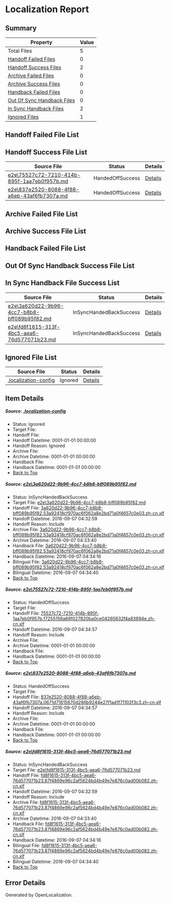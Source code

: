 # <a name='report-top'></a> Localization Report

## Summary
 Property | Value 
 -------- | ----- 
 Total Files | 5
[ Handoff Failed Files ](#handoff-failed-list)| 0
[ Handoff Success Files ](#handoff-success-list)| 2
[ Archive Failed Files ](#archive-failed-list)| 0
[ Archive Success Files ](#archive-success-list)| 0
[ Handback Failed Files ](#handback-failed-list)| 0
[ Out Of Sync Handback Files ](#outofsync-handback-success-list)| 0
[ In Sync Handback Files ](#insync-handback-success-list)| 2
[ Ignored Files ](#ignored-list)| 1

## <a name='handoff-failed-list'></a> Handoff Failed File List

## <a name='handoff-success-list'></a> Handoff Success File List
 Source File | Status | Details 
 ----------- | ------ | ------- 
 [e2e\75527c72-7210-414b-895f-1aa7eb0f957b.md](https://github.com/OpenLocalizationTestOrg/ol-test0/blob/31a3c974f5eea23ab008abde344b3338fbb20710/e2e/75527c72-7210-414b-895f-1aa7eb0f957b.md) | HandedOffSuccess | [Details](#d694cbd056923b3d76564e520c9c14353c2a281f2)
 [e2e\837e2520-8088-4f88-a6eb-43af6fb7307a.md](https://github.com/OpenLocalizationTestOrg/ol-test0/blob/31a3c974f5eea23ab008abde344b3338fbb20710/e2e/837e2520-8088-4f88-a6eb-43af6fb7307a.md) | HandedOffSuccess | [Details](#2b790fc7d7ddce94b41e19fef6049b59319b1e9a3)

## <a name='archive-failed-list'></a> Archive Failed File List

## <a name='archive-success-list'></a> Archive Success File List

## <a name='handback-failed-list'></a> Handback Failed File List

## <a name='outofsync-handback-success-list'></a> Out Of Sync Handback Success File List

## <a name='insync-handback-success-list'></a> In Sync Handback File Success List
 Source File | Status | Details 
 ----------- | ------ | ------- 
 [e2e\3a620d22-9b96-4cc7-b8b8-bff089b95f82.md](https://github.com/OpenLocalizationTestOrg/ol-test0/blob/faadd7b1de19e541d60be41f844d479d3b3888d6/e2e/3a620d22-9b96-4cc7-b8b8-bff089b95f82.md) | InSyncHandedBackSuccess | [Details](#fc2d88dea8043766e8890cd348a6eb8d6482a7601)
 [e2e\fd8f1615-313f-4bc5-aea6-76d577071b23.md](https://github.com/OpenLocalizationTestOrg/ol-test0/blob/faadd7b1de19e541d60be41f844d479d3b3888d6/e2e/fd8f1615-313f-4bc5-aea6-76d577071b23.md) | InSyncHandedBackSuccess | [Details](#023f3b3070e9d2929b4fca670ae29d2fe3ccb6524)

## <a name='ignored-list'></a> Ignored File List
 Source File | Status | Details 
 ----------- | ------ | ------- 
 [.localization-config](https://github.com/OpenLocalizationTestOrg/ol-test0/blob/31a3c974f5eea23ab008abde344b3338fbb20710/.localization-config) | Ignored | [Details](#3d4f252ac210baf56311d7e97dcc2db10974dbd20)

## Item Details
##### <a name='3d4f252ac210baf56311d7e97dcc2db10974dbd20'></a> Source: [.localization-config](https://github.com/OpenLocalizationTestOrg/ol-test0/blob/31a3c974f5eea23ab008abde344b3338fbb20710/.localization-config)
* Status: Ignored
* Target File: 
* Handoff File: 
* Handoff Datetime: 0001-01-01 00:00:00
* Handoff Reason: Ignored
* Archive File: 
* Archive Datetime: 0001-01-01 00:00:00
* Handback File: 
* Handback Datetime: 0001-01-01 00:00:00
* [Back to Top](#report-top)

##### <a name='fc2d88dea8043766e8890cd348a6eb8d6482a7601'></a> Source: [e2e\3a620d22-9b96-4cc7-b8b8-bff089b95f82.md](https://github.com/OpenLocalizationTestOrg/ol-test0/blob/faadd7b1de19e541d60be41f844d479d3b3888d6/e2e/3a620d22-9b96-4cc7-b8b8-bff089b95f82.md)
* Status: InSyncHandedBackSuccess
* Target File: [e2e\3a620d22-9b96-4cc7-b8b8-bff089b95f82.md](https://github.com/OpenLocalizationTestOrg/ol-test0-zhcn/blob/2a9a4dc1b66db357de8c78aa0c5347d7c1988383/e2e/3a620d22-9b96-4cc7-b8b8-bff089b95f82.md)
* Handoff File: [3a620d22-9b96-4cc7-b8b8-bff089b95f82.53a92418cf970ac6f062a8e2bd71a0f4657c0e03.zh-cn.xlf](https://github.com/OpenLocalizationTestOrg/ol-test0-handoff/blob/d1b8d189757f8a1b96e51a56217875ab484b423e/ol-handoff/OpenLocalizationTestOrg/ol-test0-zhcn/ci/ht/3a620d22-9b96-4cc7-b8b8-bff089b95f82.53a92418cf970ac6f062a8e2bd71a0f4657c0e03.zh-cn.xlf)
* Handoff Datetime: 2016-09-07 04:32:59
* Handoff Reason: Include
* Archive File: [3a620d22-9b96-4cc7-b8b8-bff089b95f82.53a92418cf970ac6f062a8e2bd71a0f4657c0e03.zh-cn.xlf](https://github.com/OpenLocalizationTestOrg/ol-test0-handoff/blob/c6e42f86c06b9039b38c6fd19d487af1e88052b3/ol-archive/OpenLocalizationTestOrg/ol-test0-zhcn/ci/ht/3a620d22-9b96-4cc7-b8b8-bff089b95f82.53a92418cf970ac6f062a8e2bd71a0f4657c0e03.zh-cn.xlf)
* Archive Datetime: 2016-09-07 04:33:40
* Handback File: [3a620d22-9b96-4cc7-b8b8-bff089b95f82.53a92418cf970ac6f062a8e2bd71a0f4657c0e03.zh-cn.xlf](https://github.com/OpenLocalizationTestOrg/ol-test0-handback/blob/0ab950a5438e405582bf5bfb697e1f80456fb07e/ol-handback/OpenLocalizationTestOrg/ol-test0-zhcn/ci/ht/3a620d22-9b96-4cc7-b8b8-bff089b95f82.53a92418cf970ac6f062a8e2bd71a0f4657c0e03.zh-cn.xlf)
* Handback Datetime: 2016-09-07 04:34:16
* Bilingual File: [3a620d22-9b96-4cc7-b8b8-bff089b95f82.53a92418cf970ac6f062a8e2bd71a0f4657c0e03.zh-cn.xlf](https://github.com/OpenLocalizationTestOrg/ol-test0-handback/blob/0ab950a5438e405582bf5bfb697e1f80456fb07e/ol-handback/OpenLocalizationTestOrg/ol-test0-zhcn/ci/ht/3a620d22-9b96-4cc7-b8b8-bff089b95f82.53a92418cf970ac6f062a8e2bd71a0f4657c0e03.zh-cn.xlf)
* Bilingual Datetime: 2016-09-07 04:34:40
* [Back to Top](#report-top)

##### <a name='d694cbd056923b3d76564e520c9c14353c2a281f2'></a> Source: [e2e\75527c72-7210-414b-895f-1aa7eb0f957b.md](https://github.com/OpenLocalizationTestOrg/ol-test0/blob/31a3c974f5eea23ab008abde344b3338fbb20710/e2e/75527c72-7210-414b-895f-1aa7eb0f957b.md)
* Status: HandedOffSuccess
* Target File: 
* Handoff File: [75527c72-7210-414b-895f-1aa7eb0f957b.f7255156a66f027820ba0ce04265832f4a83894e.zh-cn.xlf](https://github.com/OpenLocalizationTestOrg/ol-test0-handoff/blob/3dca2fd76f9dea35c0dd1963bf9184f7f8d88348/ol-handoff/OpenLocalizationTestOrg/ol-test0-zhcn/ci/ht/75527c72-7210-414b-895f-1aa7eb0f957b.f7255156a66f027820ba0ce04265832f4a83894e.zh-cn.xlf)
* Handoff Datetime: 2016-09-07 04:34:57
* Handoff Reason: Include
* Archive File: 
* Archive Datetime: 0001-01-01 00:00:00
* Handback File: 
* Handback Datetime: 0001-01-01 00:00:00
* [Back to Top](#report-top)

##### <a name='2b790fc7d7ddce94b41e19fef6049b59319b1e9a3'></a> Source: [e2e\837e2520-8088-4f88-a6eb-43af6fb7307a.md](https://github.com/OpenLocalizationTestOrg/ol-test0/blob/31a3c974f5eea23ab008abde344b3338fbb20710/e2e/837e2520-8088-4f88-a6eb-43af6fb7307a.md)
* Status: HandedOffSuccess
* Target File: 
* Handoff File: [837e2520-8088-4f88-a6eb-43af6fb7307a.0671d71815670d286b9244e27f1ad1f71102f3c3.zh-cn.xlf](https://github.com/OpenLocalizationTestOrg/ol-test0-handoff/blob/3dca2fd76f9dea35c0dd1963bf9184f7f8d88348/ol-handoff/OpenLocalizationTestOrg/ol-test0-zhcn/ci/ht/837e2520-8088-4f88-a6eb-43af6fb7307a.0671d71815670d286b9244e27f1ad1f71102f3c3.zh-cn.xlf)
* Handoff Datetime: 2016-09-07 04:34:57
* Handoff Reason: Include
* Archive File: 
* Archive Datetime: 0001-01-01 00:00:00
* Handback File: 
* Handback Datetime: 0001-01-01 00:00:00
* [Back to Top](#report-top)

##### <a name='023f3b3070e9d2929b4fca670ae29d2fe3ccb6524'></a> Source: [e2e\fd8f1615-313f-4bc5-aea6-76d577071b23.md](https://github.com/OpenLocalizationTestOrg/ol-test0/blob/faadd7b1de19e541d60be41f844d479d3b3888d6/e2e/fd8f1615-313f-4bc5-aea6-76d577071b23.md)
* Status: InSyncHandedBackSuccess
* Target File: [e2e\fd8f1615-313f-4bc5-aea6-76d577071b23.md](https://github.com/OpenLocalizationTestOrg/ol-test0-zhcn/blob/2a9a4dc1b66db357de8c78aa0c5347d7c1988383/e2e/fd8f1615-313f-4bc5-aea6-76d577071b23.md)
* Handoff File: [fd8f1615-313f-4bc5-aea6-76d577071b23.87f4869e96c2af5624bd4b49e7e876c0ad00b082.zh-cn.xlf](https://github.com/OpenLocalizationTestOrg/ol-test0-handoff/blob/d1b8d189757f8a1b96e51a56217875ab484b423e/ol-handoff/OpenLocalizationTestOrg/ol-test0-zhcn/ci/ht/fd8f1615-313f-4bc5-aea6-76d577071b23.87f4869e96c2af5624bd4b49e7e876c0ad00b082.zh-cn.xlf)
* Handoff Datetime: 2016-09-07 04:32:59
* Handoff Reason: Include
* Archive File: [fd8f1615-313f-4bc5-aea6-76d577071b23.87f4869e96c2af5624bd4b49e7e876c0ad00b082.zh-cn.xlf](https://github.com/OpenLocalizationTestOrg/ol-test0-handoff/blob/c6e42f86c06b9039b38c6fd19d487af1e88052b3/ol-archive/OpenLocalizationTestOrg/ol-test0-zhcn/ci/ht/fd8f1615-313f-4bc5-aea6-76d577071b23.87f4869e96c2af5624bd4b49e7e876c0ad00b082.zh-cn.xlf)
* Archive Datetime: 2016-09-07 04:33:40
* Handback File: [fd8f1615-313f-4bc5-aea6-76d577071b23.87f4869e96c2af5624bd4b49e7e876c0ad00b082.zh-cn.xlf](https://github.com/OpenLocalizationTestOrg/ol-test0-handback/blob/0ab950a5438e405582bf5bfb697e1f80456fb07e/ol-handback/OpenLocalizationTestOrg/ol-test0-zhcn/ci/ht/fd8f1615-313f-4bc5-aea6-76d577071b23.87f4869e96c2af5624bd4b49e7e876c0ad00b082.zh-cn.xlf)
* Handback Datetime: 2016-09-07 04:34:16
* Bilingual File: [fd8f1615-313f-4bc5-aea6-76d577071b23.87f4869e96c2af5624bd4b49e7e876c0ad00b082.zh-cn.xlf](https://github.com/OpenLocalizationTestOrg/ol-test0-handback/blob/0ab950a5438e405582bf5bfb697e1f80456fb07e/ol-handback/OpenLocalizationTestOrg/ol-test0-zhcn/ci/ht/fd8f1615-313f-4bc5-aea6-76d577071b23.87f4869e96c2af5624bd4b49e7e876c0ad00b082.zh-cn.xlf)
* Bilingual Datetime: 2016-09-07 04:34:40
* [Back to Top](#report-top)


## Error Details

Generated by OpenLocalization.
